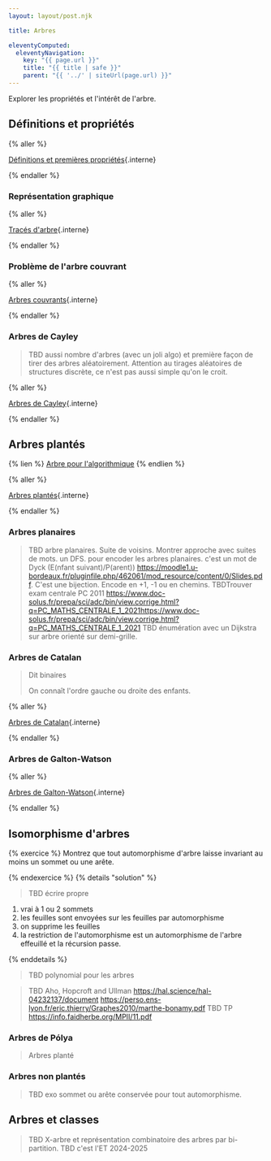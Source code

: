 ```yaml
---
layout: layout/post.njk

title: Arbres

eleventyComputed:
  eleventyNavigation:
    key: "{{ page.url }}"
    title: "{{ title | safe }}"
    parent: "{{ '../' | siteUrl(page.url) }}"
---
```


Explorer les propriétés et l'intérêt de l'arbre.

## Définitions et propriétés

{% aller %}

[Définitions et premières propriétés](définitions){.interne}

{% endaller %}

### Représentation graphique

{% aller %}

[Tracés d'arbre](tracés){.interne}

{% endaller %}

### Problème de l'arbre couvrant

{% aller %}

[Arbres couvrants](arbres-couvrants){.interne}

{% endaller %}

### Arbres de Cayley

 > TBD aussi nombre d'arbres (avec un joli algo) et première façon de tirer des arbres aléatoirement. Attention au tirages aléatoires de structures discrète, ce n'est pas aussi simple qu'on le croit.

{% aller %}

[Arbres de Cayley](cayley){.interne}

{% endaller %}

## Arbres plantés

{% lien %}
[Arbre pour l'algorithmique](https://chauvin.perso.math.cnrs.fr/book.pdf)
{% endlien %}

{% aller %}

[Arbres plantés](arbres-plantés){.interne}

{% endaller %}

### Arbres planaires

> TBD arbre planaires. Suite de voisins. Montrer approche avec suites de mots.
> un DFS. pour encoder les arbres planaires. c'est un mot de Dyck (E(nfant suivant)/P(arent)) <https://moodle1.u-bordeaux.fr/pluginfile.php/462061/mod_resource/content/0/Slides.pdf>. C'est une bijection. Encode en +1, -1 ou en chemins.
> TBDTrouver exam centrale PC 2011 <https://www.doc-solus.fr/prepa/sci/adc/bin/view.corrige.html?q=PC_MATHS_CENTRALE_1_2021https://www.doc-solus.fr/prepa/sci/adc/bin/view.corrige.html?q=PC_MATHS_CENTRALE_1_2021>
> TBD énumération avec un Dijkstra sur arbre orienté sur demi-grille.

### Arbres de Catalan

> Dit binaires
>
> On connaît l'ordre gauche ou droite des enfants.

{% aller %}

[Arbres de Catalan](arbres-catalan){.interne}

{% endaller %}

### Arbres de Galton-Watson

{% aller %}

[Arbres de Galton-Watson](arbre-galton-watson){.interne}

{% endaller %}

## Isomorphisme d'arbres

{% exercice %}
Montrez que tout automorphisme d'arbre laisse invariant au moins un sommet ou une arête.

{% endexercice %}
{% details "solution" %}

> TBD écrire propre

1. vrai à 1 ou 2 sommets
2. les feuilles sont envoyées sur les feuilles par automorphisme
3. on supprime les feuilles
4. la restriction de l'automorphisme est un automorphisme de l'arbre effeuillé et la récursion passe.

{% enddetails %}

> TBD polynomial pour les arbres

> TBD Aho, Hopcroft and Ullman <https://hal.science/hal-04232137/document>
> <https://perso.ens-lyon.fr/eric.thierry/Graphes2010/marthe-bonamy.pdf>
> TBD TP <https://info.faidherbe.org/MPII/11.pdf>

### Arbres de Pólya

> Arbres planté

### Arbres non plantés

> TBD exo sommet ou arête conservée pour tout automorphisme.

## Arbres et classes

> TBD X-arbre et représentation combinatoire des arbres par bi-partition.
> TBD c'est l'ET 2024-2025
